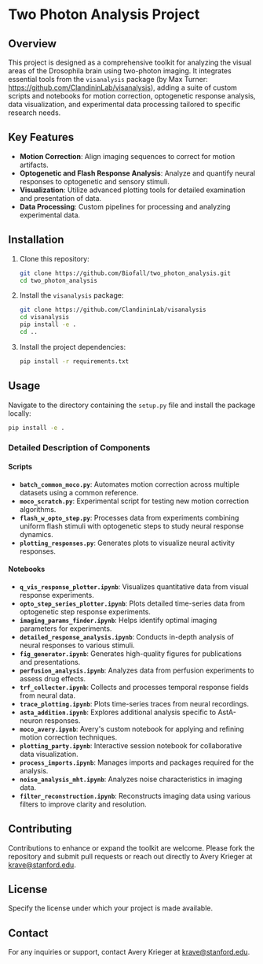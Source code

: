 # Two Photon Analysis Project

## Overview
This project is designed as a comprehensive toolkit for analyzing the visual areas of the Drosophila brain using two-photon imaging. It integrates essential tools from the `visanalysis` package (by Max Turner: https://github.com/ClandininLab/visanalysis), adding a suite of custom scripts and notebooks for motion correction, optogenetic response analysis, data visualization, and experimental data processing tailored to specific research needs.

## Key Features
- **Motion Correction**: Align imaging sequences to correct for motion artifacts.
- **Optogenetic and Flash Response Analysis**: Analyze and quantify neural responses to optogenetic and sensory stimuli.
- **Visualization**: Utilize advanced plotting tools for detailed examination and presentation of data.
- **Data Processing**: Custom pipelines for processing and analyzing experimental data.

## Installation
1. Clone this repository:
   ```bash
   git clone https://github.com/Biofall/two_photon_analysis.git
   cd two_photon_analysis
   ```
2. Install the `visanalysis` package:
   ```bash
   git clone https://github.com/ClandininLab/visanalysis
   cd visanalysis
   pip install -e .
   cd ..
   ```
3. Install the project dependencies:
   ```bash
   pip install -r requirements.txt
   ```

## Usage
Navigate to the directory containing the `setup.py` file and install the package locally:
```bash
pip install -e .
```

### Detailed Description of Components
#### Scripts
- **`batch_common_moco.py`**: Automates motion correction across multiple datasets using a common reference.
- **`moco_scratch.py`**: Experimental script for testing new motion correction algorithms.
- **`flash_w_opto_step.py`**: Processes data from experiments combining uniform flash stimuli with optogenetic steps to study neural response dynamics.
- **`plotting_responses.py`**: Generates plots to visualize neural activity responses.

#### Notebooks
- **`q_vis_response_plotter.ipynb`**: Visualizes quantitative data from visual response experiments.
- **`opto_step_series_plotter.ipynb`**: Plots detailed time-series data from optogenetic step response experiments.
- **`imaging_params_finder.ipynb`**: Helps identify optimal imaging parameters for experiments.
- **`detailed_response_analysis.ipynb`**: Conducts in-depth analysis of neural responses to various stimuli.
- **`fig_generator.ipynb`**: Generates high-quality figures for publications and presentations.
- **`perfusion_analysis.ipynb`**: Analyzes data from perfusion experiments to assess drug effects.
- **`trf_collecter.ipynb`**: Collects and processes temporal response fields from neural data.
- **`trace_plotting.ipynb`**: Plots time-series traces from neural recordings.
- **`asta_addition.ipynb`**: Explores additional analysis specific to AstA-neuron responses.
- **`moco_avery.ipynb`**: Avery's custom notebook for applying and refining motion correction techniques.
- **`plotting_party.ipynb`**: Interactive session notebook for collaborative data visualization.
- **`process_imports.ipynb`**: Manages imports and packages required for the analysis.
- **`noise_analysis_mht.ipynb`**: Analyzes noise characteristics in imaging data.
- **`filter_reconstruction.ipynb`**: Reconstructs imaging data using various filters to improve clarity and resolution.

## Contributing
Contributions to enhance or expand the toolkit are welcome. Please fork the repository and submit pull requests or reach out directly to Avery Krieger at krave@stanford.edu.

## License
Specify the license under which your project is made available.

## Contact
For any inquiries or support, contact Avery Krieger at krave@stanford.edu.
